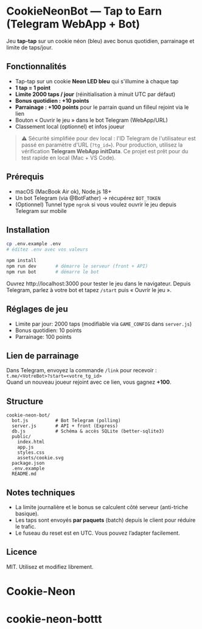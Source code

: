 # CookieNeonBot — Tap to Earn (Telegram WebApp + Bot)

Jeu **tap-tap** sur un cookie néon (bleu) avec bonus quotidien, parrainage et limite de taps/jour.

## Fonctionnalités
- Tap-tap sur un cookie **Neon LED bleu** qui s'illumine à chaque tap
- **1 tap = 1 point**
- **Limite 2000 taps / jour** (réinitialisation à minuit UTC par défaut)
- **Bonus quotidien : +10 points**
- **Parrainage : +100 points** pour le parrain quand un filleul rejoint via le lien
- Bouton « Ouvrir le jeu » dans le bot Telegram (WebApp/URL)
- Classement local (optionnel) et infos joueur

> ⚠️ Sécurité simplifiée pour dev local : l'ID Telegram de l'utilisateur est passé en paramètre d'URL (`?tg_id=`). Pour production, utilisez la vérification **Telegram WebApp initData**.
> Ce projet est prêt pour du test rapide en local (Mac + VS Code).

## Prérequis
- macOS (MacBook Air ok), Node.js 18+
- Un bot Telegram (via @BotFather) → récupérez `BOT_TOKEN`
- (Optionnel) Tunnel type `ngrok` si vous voulez ouvrir le jeu depuis Telegram sur mobile

## Installation
```bash
cp .env.example .env
# éditez .env avec vos valeurs

npm install
npm run dev       # démarre le serveur (front + API)
npm run bot       # démarre le bot
```
Ouvrez http://localhost:3000 pour tester le jeu dans le navigateur.
Depuis Telegram, parlez à votre bot et tapez `/start` puis « Ouvrir le jeu ».


## Réglages de jeu
- Limite par jour: 2000 taps (modifiable via `GAME_CONFIG` dans `server.js`)
- Bonus quotidien: 10 points
- Parrainage: 100 points

## Lien de parrainage
Dans Telegram, envoyez la commande `/link` pour recevoir :  
`t.me/<VotreBot>?start=<votre_tg_id>`  
Quand un nouveau joueur rejoint avec ce lien, vous gagnez **+100**.

## Structure
```
cookie-neon-bot/
  bot.js          # Bot Telegram (polling)
  server.js       # API + front (Express)
  db.js           # Schéma & accès SQLite (better-sqlite3)
  public/
    index.html
    app.js
    styles.css
    assets/cookie.svg
  package.json
  .env.example
  README.md
```
## Notes techniques
- La limite journalière et le bonus se calculent côté serveur (anti-triche basique).
- Les taps sont envoyés **par paquets** (batch) depuis le client pour réduire le trafic.
- Le fuseau du reset est en UTC. Vous pouvez l’adapter facilement.

## Licence
MIT. Utilisez et modifiez librement.
# Cookie-Neon
# cookie-neon-bottt
